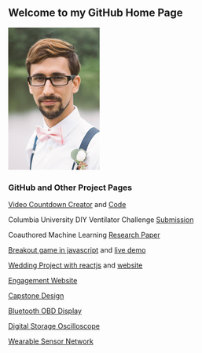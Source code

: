## Welcome to my GitHub Home Page

![alt text](Formal3.png "Me")

### GitHub and Other Project Pages
[Video Countdown Creator](https://vcapp.stephenshanko.com) and [Code](https://github.com/shanko07/video-converter-app)

Columbia University DIY Ventilator Challenge [Submission](./Shet_ColumbiaVentilatorChallenge.pdf)

Coauthored Machine Learning [Research Paper](http://users.rowan.edu/~bouaynaya/IEEE_Radar_2020.pdf)

[Breakout game in javascript](https://shanko07.github.io/breakout) and [live demo](http://webdesign.janeshanko.com/games)

[Wedding Project with reactjs](https://github.com/shanko07/wedding-janeshanko-com) and [website](http://wedding.janeshanko.com)

[Engagement Website](http://janeshanko.com)

[Capstone Design](https://shanko07.github.io/Capstone)

[Bluetooth OBD Display](https://shanko07.github.io/ELM327Dash)

[Digital Storage Oscilloscope](https://shanko07.github.io/DSO-HKUST)

[Wearable Sensor Network](https://shanko07.github.io/Rutgers-ICEMAN)
